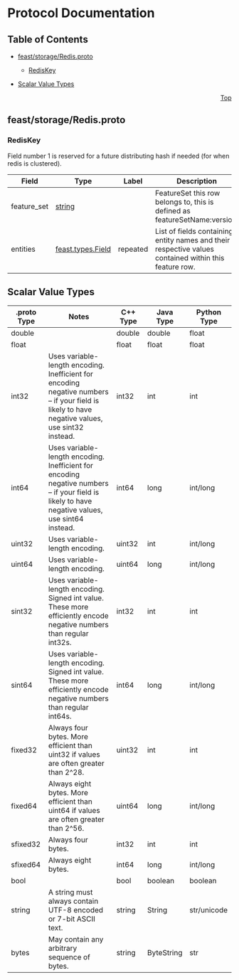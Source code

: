 # Protocol Documentation
<a name="top"></a>

## Table of Contents

- [feast/storage/Redis.proto](#feast/storage/Redis.proto)
    - [RedisKey](#feast.storage.RedisKey)
  
  
  
  

- [Scalar Value Types](#scalar-value-types)



<a name="feast/storage/Redis.proto"></a>
<p align="right"><a href="#top">Top</a></p>

## feast/storage/Redis.proto



<a name="feast.storage.RedisKey"></a>

### RedisKey
Field number 1 is reserved for a future distributing hash if needed
(for when redis is clustered).


| Field | Type | Label | Description |
| ----- | ---- | ----- | ----------- |
| feature_set | [string](#string) |  | FeatureSet this row belongs to, this is defined as featureSetName:version. |
| entities | [feast.types.Field](#feast.types.Field) | repeated | List of fields containing entity names and their respective values contained within this feature row. |





 

 

 

 



## Scalar Value Types

| .proto Type | Notes | C++ Type | Java Type | Python Type |
| ----------- | ----- | -------- | --------- | ----------- |
| <a name="double" /> double |  | double | double | float |
| <a name="float" /> float |  | float | float | float |
| <a name="int32" /> int32 | Uses variable-length encoding. Inefficient for encoding negative numbers – if your field is likely to have negative values, use sint32 instead. | int32 | int | int |
| <a name="int64" /> int64 | Uses variable-length encoding. Inefficient for encoding negative numbers – if your field is likely to have negative values, use sint64 instead. | int64 | long | int/long |
| <a name="uint32" /> uint32 | Uses variable-length encoding. | uint32 | int | int/long |
| <a name="uint64" /> uint64 | Uses variable-length encoding. | uint64 | long | int/long |
| <a name="sint32" /> sint32 | Uses variable-length encoding. Signed int value. These more efficiently encode negative numbers than regular int32s. | int32 | int | int |
| <a name="sint64" /> sint64 | Uses variable-length encoding. Signed int value. These more efficiently encode negative numbers than regular int64s. | int64 | long | int/long |
| <a name="fixed32" /> fixed32 | Always four bytes. More efficient than uint32 if values are often greater than 2^28. | uint32 | int | int |
| <a name="fixed64" /> fixed64 | Always eight bytes. More efficient than uint64 if values are often greater than 2^56. | uint64 | long | int/long |
| <a name="sfixed32" /> sfixed32 | Always four bytes. | int32 | int | int |
| <a name="sfixed64" /> sfixed64 | Always eight bytes. | int64 | long | int/long |
| <a name="bool" /> bool |  | bool | boolean | boolean |
| <a name="string" /> string | A string must always contain UTF-8 encoded or 7-bit ASCII text. | string | String | str/unicode |
| <a name="bytes" /> bytes | May contain any arbitrary sequence of bytes. | string | ByteString | str |

